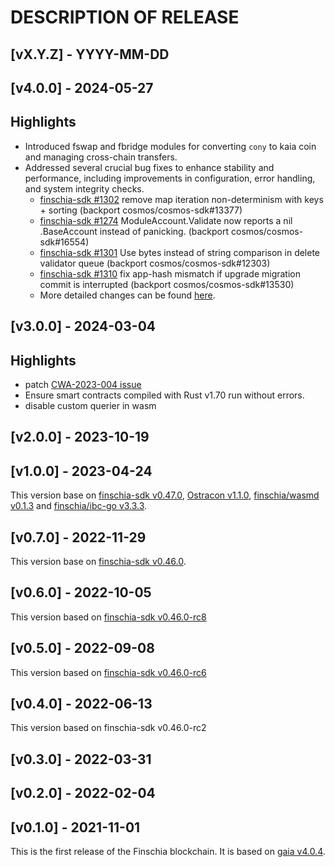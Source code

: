 <!--
Usage:

Include additional details about the release in this file, separate from the RELEASE_CHANGELOG. 
Feel free to add any highlights or other information you'd like to share with the community.
-->

# DESCRIPTION OF RELEASE

## [vX.Y.Z] - YYYY-MM-DD
<!-- <Desription of This Release> -->
<!-- <Add Highlights or any sections if you need> -->

## [v4.0.0] - 2024-05-27
## Highlights
* Introduced fswap and fbridge modules for converting `cony` to kaia coin and managing cross-chain transfers.
* Addressed several crucial bug fixes to enhance stability and performance, including improvements in configuration, error handling, and system integrity checks.
  * [finschia-sdk #1302](https://github.com/Finschia/finschia-sdk/pull/1302) remove map iteration non-determinism with keys + sorting (backport cosmos/cosmos-sdk#13377)
  * [finschia-sdk #1274](https://github.com/Finschia/finschia-sdk/pull/1274) ModuleAccount.Validate now reports a nil .BaseAccount instead of panicking. (backport cosmos/cosmos-sdk#16554)
  * [finschia-sdk #1301](https://github.com/Finschia/finschia-sdk/pull/1301) Use bytes instead of string comparison in delete validator queue (backport cosmos/cosmos-sdk#12303)
  * [finschia-sdk #1310](https://github.com/Finschia/finschia-sdk/pull/1310) fix app-hash mismatch if upgrade migration commit is interrupted (backport cosmos/cosmos-sdk#13530)
  * More detailed changes can be found [here](https://github.com/Finschia/finschia-sdk/releases/tag/v0.49.0).

## [v3.0.0] - 2024-03-04
## Highlights
* patch [CWA-2023-004 issue](https://forum.cosmos.network/t/high-severity-security-patch-upcoming-on-wed-10th-cwa-2023-004-brought-to-you-by-certik-and-confio/12840)
* Ensure smart contracts compiled with Rust v1.70 run without errors.
* disable custom querier in wasm

## [v2.0.0] - 2023-10-19

## [v1.0.0] - 2023-04-24
This version base on [finschia-sdk v0.47.0](https://github.com/Finschia/finschia-sdk/releases/tag/v0.47.0), [Ostracon v1.1.0](https://github.com/Finschia/ostracon/tree/v1.1.0), [finschia/wasmd v0.1.3](https://github.com/Finschia/wasmd/releases/tag/v0.1.3) and [finschia/ibc-go v3.3.3](https://github.com/Finschia/ibc-go/releases/tag/v3.3.3).

## [v0.7.0] - 2022-11-29
This version base on [finschia-sdk v0.46.0](https://github.com/Finschia/finschia-sdk/releases/tag/v0.46.0).

## [v0.6.0] - 2022-10-05
This version based on [finschia-sdk v0.46.0-rc8](https://github.com/Finschia/finschia-sdk/releases/tag/v0.46.0-rc8)

## [v0.5.0] - 2022-09-08
This version based on [finschia-sdk v0.46.0-rc6](https://github.com/Finschia/finschia-sdk/releases/tag/v0.46.0-rc6)

## [v0.4.0] - 2022-06-13
This version based on finschia-sdk v0.46.0-rc2

## [v0.3.0] - 2022-03-31

## [v0.2.0] - 2022-02-04

## [v0.1.0] - 2021-11-01
This is the first release of the Finschia blockchain. It is based on [gaia v4.0.4](https://github.com/cosmos/gaia/releases/tag/v4.0.4).
